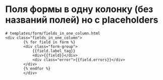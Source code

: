 # Поля формы в одну колонку (без названий полей) но c placeholders

```
# templates/form/fields_in_one_column.html
<div class="fields_in_one_column">
        {% for field in form %}
        <div class="form-group">
            {{field.label_tag}}
            <div>{{field}}</div>
            <div class="error">{{field.errors}}</div>
        </div>
        {% endfor %}
        </div>
```
